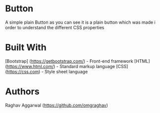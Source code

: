 # Button
A simple plain Button
as you can see it is a plain button which was made i order to understand the different CSS properties
# Built With
[Bootstrap] (https://getbootstrap.com/) - Front-end framework
[HTML] (https://www.html.com/) - Standard markup language
[CSS] (https://css.com) - Style sheet language
# Authors
Raghav Aggarwal (https://github.com/omgraghav)
